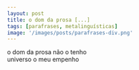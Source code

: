 ```yaml
---
layout: post
title: o dom da prosa [...]
tags: [parafrases, metalinguísticas]
image: '/images/posts/parafrases-div.png'
---
```


o dom da prosa não o tenho<br>
universo o meu empenho
